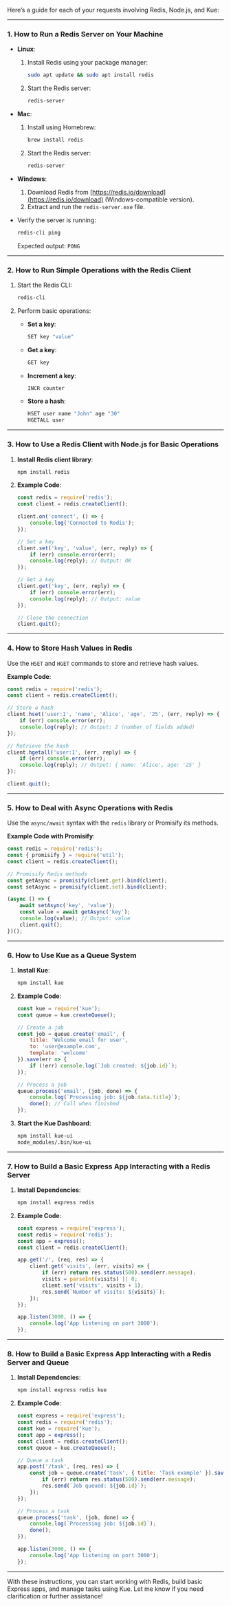 Here’s a guide for each of your requests involving Redis, Node.js, and Kue:  

---

### **1. How to Run a Redis Server on Your Machine**
- **Linux**:  
  1. Install Redis using your package manager:  
     ```bash
     sudo apt update && sudo apt install redis
     ```
  2. Start the Redis server:  
     ```bash
     redis-server
     ```

- **Mac**:  
  1. Install using Homebrew:  
     ```bash
     brew install redis
     ```
  2. Start the Redis server:  
     ```bash
     redis-server
     ```

- **Windows**:  
  1. Download Redis from [https://redis.io/download](https://redis.io/download) (Windows-compatible version).  
  2. Extract and run the `redis-server.exe` file.

- Verify the server is running:  
  ```bash
  redis-cli ping
  ```
  Expected output: `PONG`

---

### **2. How to Run Simple Operations with the Redis Client**
1. Start the Redis CLI:  
   ```bash
   redis-cli
   ```

2. Perform basic operations:  
   - **Set a key**:  
     ```bash
     SET key "value"
     ```
   - **Get a key**:  
     ```bash
     GET key
     ```
   - **Increment a key**:  
     ```bash
     INCR counter
     ```
   - **Store a hash**:  
     ```bash
     HSET user name "John" age "30"
     HGETALL user
     ```

---

### **3. How to Use a Redis Client with Node.js for Basic Operations**
1. **Install Redis client library**:  
   ```bash
   npm install redis
   ```

2. **Example Code**:  
   ```javascript
   const redis = require('redis');
   const client = redis.createClient();

   client.on('connect', () => {
       console.log('Connected to Redis');
   });

   // Set a key
   client.set('key', 'value', (err, reply) => {
       if (err) console.error(err);
       console.log(reply); // Output: OK
   });

   // Get a key
   client.get('key', (err, reply) => {
       if (err) console.error(err);
       console.log(reply); // Output: value
   });

   // Close the connection
   client.quit();
   ```

---

### **4. How to Store Hash Values in Redis**
Use the `HSET` and `HGET` commands to store and retrieve hash values.

**Example Code**:  
```javascript
const redis = require('redis');
const client = redis.createClient();

// Store a hash
client.hset('user:1', 'name', 'Alice', 'age', '25', (err, reply) => {
    if (err) console.error(err);
    console.log(reply); // Output: 2 (number of fields added)
});

// Retrieve the hash
client.hgetall('user:1', (err, reply) => {
    if (err) console.error(err);
    console.log(reply); // Output: { name: 'Alice', age: '25' }
});

client.quit();
```

---

### **5. How to Deal with Async Operations with Redis**
Use the `async/await` syntax with the `redis` library or Promisify its methods.

**Example Code with Promisify**:  
```javascript
const redis = require('redis');
const { promisify } = require('util');
const client = redis.createClient();

// Promisify Redis methods
const getAsync = promisify(client.get).bind(client);
const setAsync = promisify(client.set).bind(client);

(async () => {
    await setAsync('key', 'value');
    const value = await getAsync('key');
    console.log(value); // Output: value
    client.quit();
})();
```

---

### **6. How to Use Kue as a Queue System**
1. **Install Kue**:  
   ```bash
   npm install kue
   ```

2. **Example Code**:  
   ```javascript
   const kue = require('kue');
   const queue = kue.createQueue();

   // Create a job
   const job = queue.create('email', {
       title: 'Welcome email for user',
       to: 'user@example.com',
       template: 'welcome'
   }).save(err => {
       if (!err) console.log(`Job created: ${job.id}`);
   });

   // Process a job
   queue.process('email', (job, done) => {
       console.log(`Processing job: ${job.data.title}`);
       done(); // Call when finished
   });
   ```

3. **Start the Kue Dashboard**:  
   ```bash
   npm install kue-ui
   node_modules/.bin/kue-ui
   ```

---

### **7. How to Build a Basic Express App Interacting with a Redis Server**
1. **Install Dependencies**:  
   ```bash
   npm install express redis
   ```

2. **Example Code**:  
   ```javascript
   const express = require('express');
   const redis = require('redis');
   const app = express();
   const client = redis.createClient();

   app.get('/', (req, res) => {
       client.get('visits', (err, visits) => {
           if (err) return res.status(500).send(err.message);
           visits = parseInt(visits) || 0;
           client.set('visits', visits + 1);
           res.send(`Number of visits: ${visits}`);
       });
   });

   app.listen(3000, () => {
       console.log('App listening on port 3000');
   });
   ```

---

### **8. How to Build a Basic Express App Interacting with a Redis Server and Queue**
1. **Install Dependencies**:  
   ```bash
   npm install express redis kue
   ```

2. **Example Code**:  
   ```javascript
   const express = require('express');
   const redis = require('redis');
   const kue = require('kue');
   const app = express();
   const client = redis.createClient();
   const queue = kue.createQueue();

   // Queue a task
   app.post('/task', (req, res) => {
       const job = queue.create('task', { title: 'Task example' }).save(err => {
           if (err) return res.status(500).send(err.message);
           res.send(`Job queued: ${job.id}`);
       });
   });

   // Process a task
   queue.process('task', (job, done) => {
       console.log(`Processing job: ${job.id}`);
       done();
   });

   app.listen(3000, () => {
       console.log('App listening on port 3000');
   });
   ```

---

With these instructions, you can start working with Redis, build basic Express apps, and manage tasks using Kue. Let me know if you need clarification or further assistance!